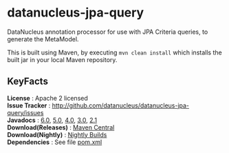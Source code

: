 datanucleus-jpa-query
=====================

DataNucleus annotation processor for use with JPA Criteria queries, to generate the MetaModel.

This is built using Maven, by executing `mvn clean install` which installs the built jar in your local Maven repository.


KeyFacts
--------
__License__ : Apache 2 licensed  
__Issue Tracker__ : http://github.com/datanucleus/datanucleus-jpa-query/issues    
__Javadocs__ : [6.0](http://www.datanucleus.org/javadocs/jpa.query/6.0/), [5.0](http://www.datanucleus.org/javadocs/jpa.query/5.0/), [4.0](http://www.datanucleus.org/javadocs/jpa.query/4.0/), [3.0](http://www.datanucleus.org/javadocs/jpa.query/3.0/), [2.1](http://www.datanucleus.org/javadocs/jpa.query/2.1/)  
__Download(Releases)__ : [Maven Central](http://central.maven.org/maven2/org/datanucleus/datanucleus-jpa-query)  
__Download(Nightly)__ : [Nightly Builds](http://www.datanucleus.org/downloads/maven2-nightly/org/datanucleus/datanucleus-jpa-query)  
__Dependencies__ : See file [pom.xml](pom.xml)  
